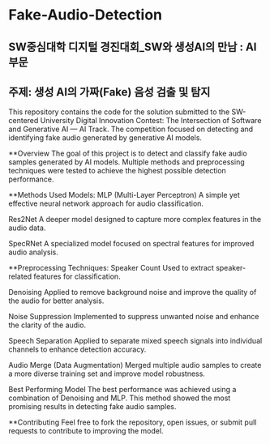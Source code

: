 # Fake-Audio-Detection

## SW중심대학 디지털 경진대회_SW와 생성AI의 만남 : AI 부문
## 주제: 생성 AI의 가짜(Fake) 음성 검출 및 탐지

This repository contains the code for the solution submitted to the SW-centered University Digital Innovation Contest: The Intersection of Software and Generative AI — AI Track. The competition focused on detecting and identifying fake audio generated by generative AI models.

**Overview
The goal of this project is to detect and classify fake audio samples generated by AI models. Multiple methods and preprocessing techniques were tested to achieve the highest possible detection performance.

**Methods Used
Models:
MLP (Multi-Layer Perceptron)
A simple yet effective neural network approach for audio classification.

Res2Net
A deeper model designed to capture more complex features in the audio data.

SpecRNet
A specialized model focused on spectral features for improved audio analysis.

**Preprocessing Techniques:
Speaker Count
Used to extract speaker-related features for classification.

Denoising
Applied to remove background noise and improve the quality of the audio for better analysis.

Noise Suppression
Implemented to suppress unwanted noise and enhance the clarity of the audio.

Speech Separation
Applied to separate mixed speech signals into individual channels to enhance detection accuracy.

Audio Merge (Data Augmentation)
Merged multiple audio samples to create a more diverse training set and improve model robustness.

Best Performing Model
The best performance was achieved using a combination of Denoising and MLP. This method showed the most promising results in detecting fake audio samples.

**Contributing
Feel free to fork the repository, open issues, or submit pull requests to contribute to improving the model.
